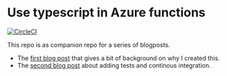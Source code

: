 # Use typescript in Azure functions

[![CircleCI](https://circleci.com/gh/ulrikaugustsson/typescript-functions.svg?style=svg)](https://circleci.com/gh/ulrikaugustsson/typescript-functions)

This repo is as companion repo for a series  of blogposts.

* The [first blog post](https://medium.com/p/ad20251b8aa) that gives a bit of background on why I created this.
* The [second blog post](https://medium.com/p/2497903938d3) about adding tests and continous integration.
